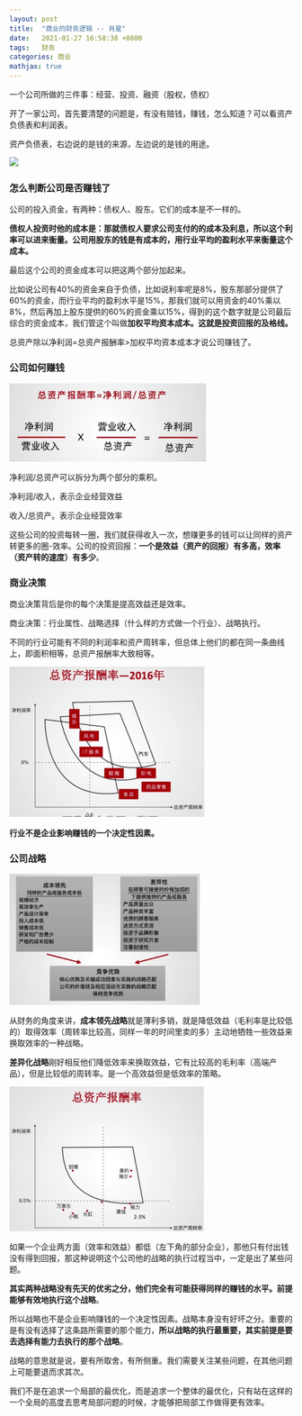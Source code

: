 ```yaml
---
layout: post
title:  "商业的财务逻辑 -- 肖星"
date:   2021-01-27 16:58:38 +0800
tags:   财务
categories: 商业
mathjax: true
---
```


一个公司所做的三件事：经营、投资、融资（股权，债权）

开了一家公司，首先要清楚的问题是，有没有赔钱，赚钱，怎么知道？可以看资产负债表和利润表。

资产负债表，右边说的是钱的来源，左边说的是钱的用途。

![](../pic/1173.png?raw=true)

### 怎么判断公司是否赚钱了

公司的投入资金，有两种：债权人、股东。它们的成本是不一样的。

**债权人投资时他的成本是：那就债权人要求公司支付的的成本及利息，所以这个利率可以进来衡量。公司用股东的钱是有成本的，用行业平均的盈利水平来衡量这个成本。**

最后这个公司的资金成本可以把这两个部分加起来。

比如说公司有40%的资金来自于负债，比如说利率呢是8%，股东那部分提供了60%的资金，而行业平均的盈利水平是15%，那我们就可以用资金的40%乘以8%，然后再加上股东提供的60%的资金乘以15%，得到的这个数字就是公司最后综合的资金成本，我们管这个叫做**加权平均资本成本。这就是投资回报的及格线。**

总资产除以净利润=总资产报酬率>加权平均资本成本才说公司赚钱了。

### 公司如何赚钱

![](../pic/36699.png?raw=true)

净利润/总资产可以拆分为两个部分的乘积。

净利润/收入，表示企业经营效益

收入/总资产。表示企业经营效率

这些公司的投资每转一圈，我们就获得收入一次，想赚更多的钱可以让同样的资产转更多的圈-效率。公司的投资回报：**一个是效益（资产的回报）有多高，效率（资产转的速度）有多少**。

### 商业决策

商业决策背后是你的每个决策是提高效益还是效率。

商业决策：行业属性、战略选择（什么样的方式做一个行业）、战略执行。

不同的行业可能有不同的利润率和资产周转率，但总体上他们的都在同一条曲线上，即面积相等，总资产报酬率大致相等。

![2016年不同行业总资产报酬率](../pic/57575.png?raw=true)

**行业不是企业影响赚钱的一个决定性因素。**

### 公司战略

![战略类型：成本领先、差异性](../pic/81028.png?raw=true)

从财务的角度来讲，**成本领先战略**就是薄利多销，就是降低效益（毛利率是比较低的）取得效率（周转率比较高，同样一年的时间里卖的多）主动地牺牲一些效益来换取效率的一种战略。

**差异化战略**刚好相反他们降低效率来换取效益，它有比较高的毛利率（高端产品），但是比较低的周转率。是一个高效益但是低效率的策略。

![2016年同一行业不同企业的总资产报酬率](../pic/12df2.png?raw=true)

如果一个企业两方面（效率和效益）都低（左下角的部分企业），那他只有付出钱没有得到回报，那这种说明这个公司他的战略的执行过程当中，一定是出了某些问题。

**其实两种战略没有先天的优劣之分，他们完全有可能获得同样的赚钱的水平。前提能够有效地执行这个战略**。

所以战略也不是企业影响赚钱的一个决定性因素。战略本身没有好坏之分。重要的是有没有选择了这条路所需要的那个能力，**所以战略的执行最重要，其实前提是要去选择有能力去执行的那个战略**。

战略的意思就是说，要有所取舍，有所侧重。我们需要关注某些问题，在其他问题上可能要退而求其次。

我们不是在追求一个局部的最优化，而是追求一个整体的最优化，只有站在这样的一个全局的高度去思考局部问题的时候，才能够把局部工作做得更有效率。